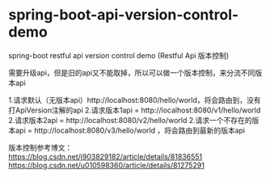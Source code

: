 # spring-boot-api-version-control-demo
spring-boot restful api version control demo (Restful Api 版本控制)


需要升级api，但是旧的api又不能取掉，所以可以做一个版本控制，来分流不同版本api

1.请求默认（无版本api）http://localhost:8080/hello/world，将会路由到，没有打ApiVersion注解的api
2.请求版本1api = http://localhost:8080/v1/hello/world
2.请求版本2api = http://localhost:8080/v2/hello/world
2.请求一个不存在的版本api = http://localhost:8080/v3/hello/world ，将会路由到最新的版本api


版本控制参考博文：
https://blog.csdn.net/j903829182/article/details/81836551 
https://blog.csdn.net/u010598360/article/details/81275291
